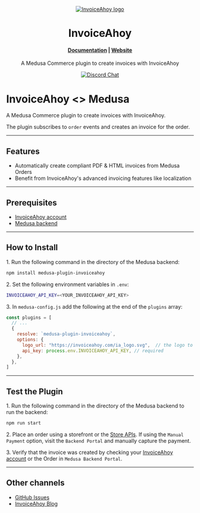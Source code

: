 <p align="center">
  <a href="https://invoiceahoy.com">
  <picture>
    <source media="(prefers-color-scheme: dark)" srcset="https://avatars.githubusercontent.com/u/151521744?s=100&v=4">
    <source media="(prefers-color-scheme: light)" srcset="https://avatars.githubusercontent.com/u/151521744?s=100&v=4">
    <img alt="InvoiceAhoy logo" src="https://avatars.githubusercontent.com/u/151521744?s=100&v=4">
    </picture>
  </a>
</p>
<h1 align="center">
  InvoiceAhoy
</h1>

<h4 align="center">
  <a href="https://invoiceahoy.com/docs">Documentation</a> |
  <a href="https://invoiceahoy.com">Website</a>
</h4>

<p align="center">
 A Medusa Commerce plugin to create invoices with InvoiceAhoy
</p>
<p align="center">
   <a href="https://discord.gg/6N92PHZh">
    <img src="https://img.shields.io/badge/chat-on%20discord-7289DA.svg" alt="Discord Chat" />
  </a>
</p>

# InvoiceAhoy <> Medusa

A Medusa Commerce plugin to create invoices with InvoiceAhoy.

The plugin subscribes to `order` events and creates an invoice for the order.

---

## Features

- Automatically create compliant PDF & HTML invoices from Medusa Orders
- Benefit from InvoiceAhoy's advanced invoicing features like localization

---

## Prerequisites

- [InvoiceAhoy account](https://invoiceahoy.com)
- [Medusa backend](https://docs.medusajs.com/development/backend/install)

---

## How to Install

1\. Run the following command in the directory of the Medusa backend:

  ```bash
  npm install medusa-plugin-invoiceahoy
  ```

2\. Set the following environment variables in `.env`:

  ```bash
  INVOICEAHOY_API_KEY=<YOUR_INVOICEAHOY_API_KEY>
  ```

3\. In `medusa-config.js` add the following at the end of the `plugins` array:

  ```js
  const plugins = [
    // ...
    {
      resolve: `medusa-plugin-invoiceahoy`,
      options: {
        logo_url: "https://invoiceahoy.com/ia_logo.svg",  // the logo to add to the invoice
        api_key: process.env.INVOICEAHOY_API_KEY, // required
      },
    },
  ]
  ```

---

## Test the Plugin

1\. Run the following command in the directory of the Medusa backend to run the backend:

  ```bash
  npm run start
  ```

2\. Place an order using a storefront or the [Store APIs](https://docs.medusajs.com/api/store). 
If using the `Manual Payment` option, visit the `Backend Portal` and manually capture the payment.

3\. Verify that the invoice was created by checking your [InvoiceAhoy account](https://invoiceahoy.com/app) or the
Order in `Medusa Backend Portal`.

---

## Other channels

- [GitHub Issues](https://github.com/invoiceahoy/medusa-plugin-invoiceahoy/issues)
- [InvoiceAhoy Blog](https://invoiceahoy.com/blog/)
